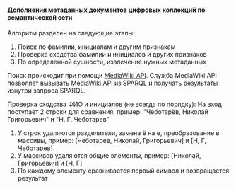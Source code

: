 #### Дополнения метаданных документов цифровых коллекций по семантической сети

Алгоритм разделен на следующие этапы:
1. Поиск по фамилии, инициалам и другим признакам
2. Проверка сходства фамилии и инициалов и других признаков
3. По определенной сущности, извлечение нужных метаданных

Поиск происходит при помощи [MediaWiki API](https://www.mediawiki.org/wiki/Wikidata_Query_Service/User_Manual/MWAPI).
Служба MediaWiki API позволяет вызывать MediaWiki API из SPARQL и получать результаты изнутри запроса SPARQL.

Проверка сходства ФИО и инициалов (не всегда по порядку):
На вход поступает 2 строки для сравнения, пример: "Чеботарёв, Николай Григорьевич" и "Н. Г. Чеботарев"
1. У строк удаляются разделители, замена ё на е, преобразование в массивы, пример: \[Чеботарев, Николай, Григорьевич\] и \[Н, Г, Чеботарев\]
2. У массивов удаляются общие элементы, пример: \[Николай, Григорьевич\] и \[Н, Г\]
3. По каждому элементу сравнивается первый символ и возвращается результат